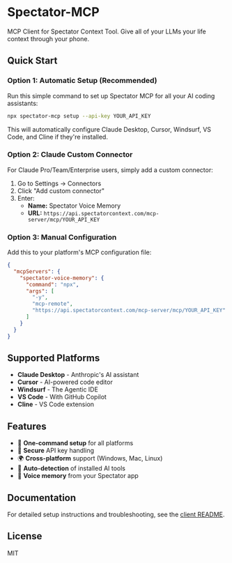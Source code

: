 # Spectator-MCP

MCP Client for Spectator Context Tool. Give all of your LLMs your life context through your phone.

## Quick Start

### Option 1: Automatic Setup (Recommended)

Run this simple command to set up Spectator MCP for all your AI coding assistants:

```bash
npx spectator-mcp setup --api-key YOUR_API_KEY
```

This will automatically configure Claude Desktop, Cursor, Windsurf, VS Code, and Cline if they're installed.

### Option 2: Claude Custom Connector

For Claude Pro/Team/Enterprise users, simply add a custom connector:

1. Go to Settings → Connectors
2. Click "Add custom connector"
3. Enter:
   - **Name:** Spectator Voice Memory  
   - **URL:** `https://api.spectatorcontext.com/mcp-server/mcp/YOUR_API_KEY`

### Option 3: Manual Configuration

Add this to your platform's MCP configuration file:

```json
{
  "mcpServers": {
    "spectator-voice-memory": {
      "command": "npx",
      "args": [
        "-y",
        "mcp-remote",
        "https://api.spectatorcontext.com/mcp-server/mcp/YOUR_API_KEY"
      ]
    }
  }
}
```

## Supported Platforms

- **Claude Desktop** - Anthropic's AI assistant
- **Cursor** - AI-powered code editor
- **Windsurf** - The Agentic IDE
- **VS Code** - With GitHub Copilot
- **Cline** - VS Code extension

## Features

- 🚀 **One-command setup** for all platforms
- 🔐 **Secure** API key handling
- 🌍 **Cross-platform** support (Windows, Mac, Linux)
- 🔄 **Auto-detection** of installed AI tools
- 📝 **Voice memory** from your Spectator app

## Documentation

For detailed setup instructions and troubleshooting, see the [client README](./client/README.md).

## License

MIT
